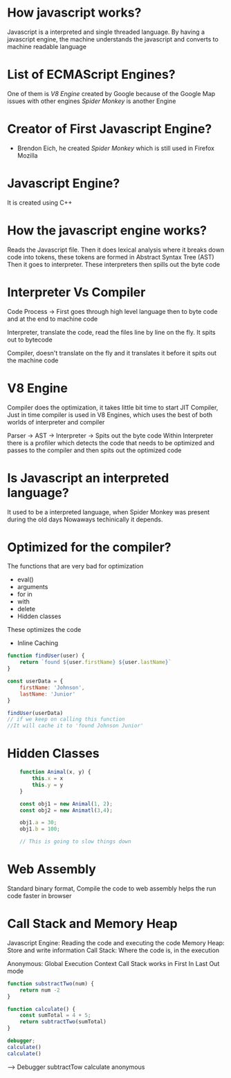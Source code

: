 # How javascript works?
Javascript is a interpreted and single threaded language.
By having a javascript engine, the machine understands the javascript and
converts to machine readable language

# List of ECMAScript Engines?
One of them is *V8 Engine* created by Google because of the Google Map issues with
other engines
*Spider Monkey* is another Engine

# Creator of First Javascript Engine?
* Brendon Eich, he created *Spider Monkey* which is still used in Firefox Mozilla

# Javascript Engine?
It is created using C++

# How the javascript engine works?
Reads the Javascript file. Then it does lexical analysis where it breaks down code
into tokens, these tokens are formed in Abstract Syntax Tree (AST)
Then it goes to interpreter. These interpreters then spills out the byte code

# Interpreter Vs Compiler
Code Process -> First goes through high level language then to byte code and at
the end to machine code

Interpreter, translate the code, read the files line by line on the fly.
It spits out to bytecode

Compiler, doesn't translate on the fly and it translates it before
it spits out the machine code


# V8 Engine
Compiler does the optimization, it takes little bit time to start
JIT Compiler, Just in time compiler is used in V8 Engines, which uses
the best of both worlds of interpreter and compiler

Parser -> AST -> Interpreter -> Spits out the byte code
Within Interpreter there is a profiler which detects the code that needs to be optimized
and passes to the compiler and then spits out the optimized code

# Is Javascript an interpreted language?
It used to be a interpreted language, when Spider Monkey was present during the old days
Nowaways techinically it depends.

# Optimized for the compiler?
The functions that are very bad for optimization
* eval()
* arguments
* for in
* with
* delete
* Hidden classes

These optimizes the code
* Inline Caching
```javascript
function findUser(user) {
    return `found ${user.firstName} ${user.lastName}`
}

const userData = {
    firstName: 'Johnson',
    lastName: 'Junior'
}

findUser(userData)
// if we keep on calling this function
//It will cache it to 'found Johnson Junior'

```


# Hidden Classes
```javascript
    function Animal(x, y) {
        this.x = x
        this.y = y
    }

    const obj1 = new Animal(1, 2);
    const obj2 = new Animatl(3,4);

    obj1.a = 30;
    obj1.b = 100;

    // This is going to slow things down
```

# Web Assembly
Standard binary format, Compile the code to web assembly helps the run code
faster in browser

# Call Stack and Memory Heap
Javascript Engine: Reading the code and executing the code
Memory Heap: Store and write information
Call Stack: Where the code is, in the execution

Anonymous: Global Execution Context
Call Stack works in First In Last Out mode

```javascript
function substractTwo(num) {
    return num -2
}

function calculate() {
    const sumTotal = 4 + 5;
    return subtractTwo(sumTotal)
}

debugger;
calculate()
calculate()
```

--> Debugger
subtractTow
calculate
anonymous
